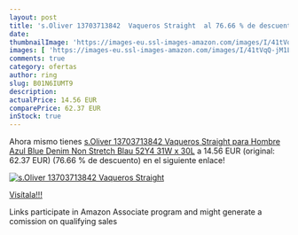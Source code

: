 ```yaml
---
layout: post
title: 's.Oliver 13703713842  Vaqueros Straight  al 76.66 % de descuento'
date: 
thumbnailImage: 'https://images-eu.ssl-images-amazon.com/images/I/41tVqQ-jM1L._SL200_.jpg'
images: [ 'https://images-eu.ssl-images-amazon.com/images/I/41tVqQ-jM1L._SL200_.jpg' ]
comments: true
category: ofertas
author: ring
slug: B01N6IUMT9
description:
actualPrice: 14.56 EUR
comparePrice: 62.37 EUR
inStock: true
---
```


Ahora mismo tienes [s.Oliver 13703713842  Vaqueros Straight para Hombre  Azul  Blue Denim Non Stretch Blau 52Y4   31W x 30L](https://www.amazon.es/dp/B01N6IUMT9/?tag=tolees-21) a 14.56 EUR (original: 62.37 EUR) (76.66 %  de descuento) en el siguiente enlace!

[![s.Oliver 13703713842  Vaqueros Straight ](https://images-eu.ssl-images-amazon.com/images/I/41tVqQ-jM1L._SL200_.jpg)](https://www.amazon.es/dp/B01N6IUMT9/?tag=tolees-21)

[Visítala!!!](https://www.amazon.es/dp/B01N6IUMT9/?tag=tolees-21)

Links participate in Amazon Associate program and might generate a comission on qualifying sales
